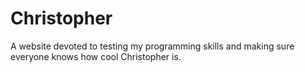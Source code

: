 # Christopher
A website devoted to testing my programming skills and making sure everyone knows how cool Christopher is.
